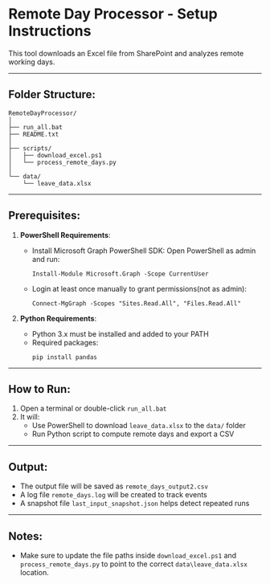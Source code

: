 
# Remote Day Processor - Setup Instructions


This tool downloads an Excel file from SharePoint and analyzes remote working days.

-------------
Folder Structure:
-------------
```
RemoteDayProcessor/
│
├── run_all.bat
├── README.txt
│
├── scripts/
│   ├── download_excel.ps1        
│   └── process_remote_days.py    
│
└── data/
    └── leave_data.xlsx         
```     
-------------
Prerequisites:
-------------
1. **PowerShell Requirements**:
   - Install Microsoft Graph PowerShell SDK:
     Open PowerShell as admin and run:
     ```
     Install-Module Microsoft.Graph -Scope CurrentUser
     ```

   - Login at least once manually to grant permissions(not as admin):
     ```
     Connect-MgGraph -Scopes "Sites.Read.All", "Files.Read.All"
     ```

2. **Python Requirements**:
   - Python 3.x must be installed and added to your PATH
   - Required packages:
     ```
     pip install pandas
     ```

-------------
How to Run:
-------------
1. Open a terminal or double-click `run_all.bat`
2. It will:
   - Use PowerShell to download `leave_data.xlsx` to the `data/` folder
   - Run Python script to compute remote days and export a CSV

-------------
Output:
-------------
- The output file will be saved as `remote_days_output2.csv`
- A log file `remote_days.log` will be created to track events
- A snapshot file `last_input_snapshot.json` helps detect repeated runs

-------------
Notes:
-------------
- Make sure to update the file paths inside `download_excel.ps1` and `process_remote_days.py` to point to the correct `data\leave_data.xlsx` location.
